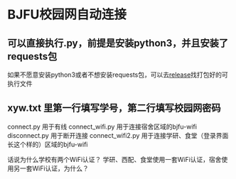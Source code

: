 # BJFU校园网自动连接
## 可以直接执行.py，前提是安装python3，并且安装了requests包
如果不愿意安装python3或者不想安装requests包，可以去[release](https://github.com/OnlyCharacters/BJFU-AutoConnect/releases)找打包好的可执行文件

## xyw.txt 里第一行填写学号，第二行填写校园网密码
connect.py 用于有线
connect_wifi.py 用于连接宿舍区域的bjfu-wifi
disconnect.py 用于断开连接
connect_wifi2.py 用于连接学研、食堂（登录界面长这个样的）区域的bjfu-wifi

话说为什么学校有两个WiFi认证？
学研、西配、食堂使用一套WiFi认证，宿舍使用另一套WiFi认证，为什么？
